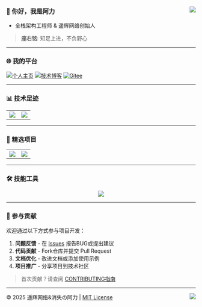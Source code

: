 ### 👋 你好，我是阿力<a href="https://github.com/Ktz-ali/"><img align="right" src="https://komarev.com/ghpvc/?username=Ktz-ali&label=Views&color=blue&style=flat"></a>
- 全栈架构工程师 & 遥辉网络创始人
> **座右铭**: 知足上进，不负野心  

---

### 🌐 我的平台  
[![个人主页](https://img.shields.io/badge/个人主页-ktzali.cn-blue)](http://www.ktzali.cn)
[![技术博客](https://img.shields.io/badge/技术博客-94ali.top-green)](http://www.94ali.top)
[![Gitee](https://img.shields.io/badge/Gitee-Ktz--ali-red)](https://gitee.com/Ktz-ali)

---

### 📊 技术足迹
<table align="center">
    <tr>
        <td align="center">
          <picture>
            <img src="https://github-readme-stats.vercel.app/api?hide_border=true&locale=cn&username=Ktz-ali&show_icons=true&include_all_commits=true">
          </picture>
        </td>
        <td align="center">
          <picture>
            <img src="https://github-readme-stats.vercel.app/api/top-langs/?hide_border=true&locale=cn&username=Ktz-ali&layout=compact&langs_count=12">
          </picture>
        </td>
    </tr>
</table>

---

### 🚀 精选项目
<table align="center">
    <tr>
        <td align="center">
          <picture>
            <a href="https://github.com/Ktz-ali/AliGit">
                <img src="https://github-readme-stats.vercel.app/api/pin/?hide_border=true&username=Ktz-ali&repo=AliGit&show_owner=true">
            </a>
          </picture>
        </td>
        <td align="center">
          <picture>
            <a href="https://github.com/Ktz-ali/AliSpace">
                <img src="https://github-readme-stats.vercel.app/api/pin/?hide_border=true&username=Ktz-ali&repo=AliSpace&show_owner=true">
            </a>
          </picture>
        </td>
    </tr>
</table>

---

### 🛠️ 技能工具
<p align="center">
  <img src="https://skillicons.dev/icons?i=java,bash,py,php,html,css,javascript,nodejs,mysql,redis,git,github,linux,docker&theme=dark&perline=7" />
</p>

---

### 🤝 参与贡献
欢迎通过以下方式参与项目开发：
1. **问题反馈** - 在 [Issues](https://github.com/Ktz-ali/AliGit/issues) 报告BUG或提出建议
2. **代码贡献** - Fork仓库并提交 Pull Request
3. **文档优化** - 改进文档或添加使用示例
4. **项目推广** - 分享项目到技术社区

> 首次贡献？请查阅 [CONTRIBUTING指南](https://github.com/Ktz-ali/.github/blob/main/CONTRIBUTING.md)

---

© 2025 遥辉网络&消失の阿力 | [MIT License](LICENSE)<a href="mailto:1728031575@qq.com"><img align="right" src="https://img.shields.io/badge/联系我-important?logo=protonmail"></a>